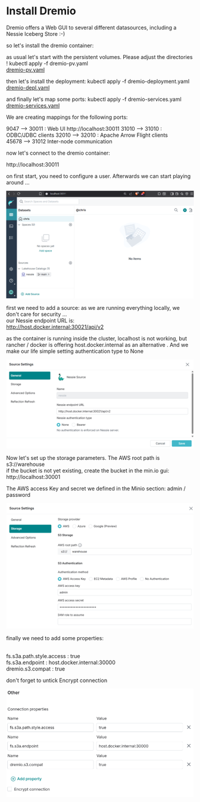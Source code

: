 # Install Dremio 

Dremio offers a Web GUI to several different datasources, including a Nessie Iceberg Store :-) 

so let's install the dremio container:

as usual let's start with the persistent volumes. Please adjust the directories !
kubectl apply -f dremio-pv.yaml
<br>[dremio-pv.yaml](deployments/dremio-pv.yaml)

then let's install the deployment:
kubectl apply -f dremio-deployment.yaml
<br>[dremio-depl.yaml](deployments/dremio-depl.yaml)

and finally let's map some ports:
kubectl apply -f dremio-services.yaml
<br>[dremio-services.yaml](deployments/dremio-services.yaml)

We are creating mappings for the following ports:  

9047  --> 30011 : Web UI http://localhost:30011
31010 --> 31010 : ODBC/JDBC clients
32010 --> 32010 : Apache Arrow Flight clients  
45678 --> 31012 Inter-node communication

now let's connect to the dremio container:

http://localhost:30011

on first start, you need to configure a user. Afterwards we can start playing around ...

![img.png](images/dremio1.png)

first we need to add a source:
as we are running everything locally, we don't care for security ...
<br>our Nessie endpoint URL is:  
http://host.docker.internal:30021/api/v2

as the container is running inside the cluster, localhost is not working, but rancher / docker is offering host.docker.internal as an alternative
. And we make our life simple setting authentication type to None  

![img.png](images/dremio2.png)

Now let's set up the storage parameters. 
The AWS root path is s3://warehouse 
<br> if the bucket is not yet existing, create the bucket in the min.io gui: http://localhost:30001

The AWS access Key and secret we defined in the Minio section: admin / password 

![img.png](images/dremio3.png)

finally we need to add some properties: 

<br>fs.s3a.path.style.access : true
<br>fs.s3a.endpoint : host.docker.internal:30000
<br>dremio.s3.compat : true

don't forget to untick Encrypt connection

![img.png](images/dremio4.png)



